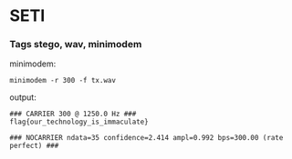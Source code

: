 # SETI

### Tags stego, wav, minimodem


minimodem: 

```minimodem -r 300 -f tx.wav```

output:
```
### CARRIER 300 @ 1250.0 Hz ###
flag{our_technology_is_immaculate}

### NOCARRIER ndata=35 confidence=2.414 ampl=0.992 bps=300.00 (rate perfect) ###
```
